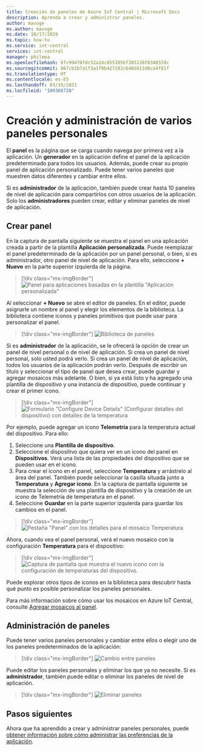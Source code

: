 ```yaml
---
title: Creación de paneles de Azure IoT Central | Microsoft Docs
description: Aprenda a crear y administrar paneles.
author: mavoge
ms.author: mavoge
ms.date: 10/17/2019
ms.topic: how-to
ms.service: iot-central
services: iot-central
manager: philmea
ms.openlocfilehash: 6fc99470fdc52a2dc6553056f305226f8348550c
ms.sourcegitcommit: 867cb1b7a1f3a1f0b427282c648d411d0ca4f81f
ms.translationtype: HT
ms.contentlocale: es-ES
ms.lasthandoff: 03/19/2021
ms.locfileid: "100366728"
---
```

# <a name="create-and-manage-multiple-dashboards"></a>Creación y administración de varios paneles personales

El **panel** es la página que se carga cuando navega por primera vez a la aplicación. Un **generador** en la aplicación define el panel de la aplicación predeterminado para todos los usuarios. Además, puede crear su propio panel de aplicación personalizado. Puede tener varios paneles que muestren datos diferentes y cambiar entre ellos.

Si es **administrador** de la aplicación, también puede crear hasta 10 paneles de nivel de aplicación para compartirlos con otros usuarios de la aplicación. Solo los **administradores** pueden crear, editar y eliminar paneles de nivel de aplicación.  

## <a name="create-dashboard"></a>Crear panel

En la captura de pantalla siguiente se muestra el panel en una aplicación creada a partir de la plantilla **Aplicación personalizada**. Puede reemplazar el panel predeterminado de la aplicación por un panel personal, o bien, si es administrador, otro panel de nivel de aplicación. Para ello, seleccione **+ Nuevo** en la parte superior izquierda de la página.

> [!div class="mx-imgBorder"]
> ![Panel para aplicaciones basadas en la plantilla "Aplicación personalizada"](media/howto-create-personal-dashboards/dashboard-custom-app.png)

Al seleccionar **+ Nuevo** se abre el editor de paneles. En el editor, puede asignarle un nombre al panel y elegir los elementos de la biblioteca. La biblioteca contiene iconos y paneles primitivos que puede usar para personalizar el panel.

> [!div class="mx-imgBorder"]
> ![Biblioteca de paneles](media/howto-create-personal-dashboards/dashboard-library.png)

Si es **administrador** de la aplicación, se le ofrecerá la opción de crear un panel de nivel personal o de nivel de aplicación. Si crea un panel de nivel personal, solo usted podrá verlo. Si crea un panel de nivel de aplicación, todos los usuarios de la aplicación podrán verlo. Después de escribir un título y seleccionar el tipo de panel que desea crear, puede guardar y agregar mosaicos más adelante. O bien, si ya está listo y ha agregado una plantilla de dispositivo y una instancia de dispositivo, puede continuar y crear el primer icono.  

> [!div class="mx-imgBorder"]
> ![Formulario "Configure Device Details" (Configurar detalles del dispositivo) con detalles de la temperatura](media/howto-create-personal-dashboards/device-details.png)

Por ejemplo, puede agregar un icono **Telemetría** para la temperatura actual del dispositivo. Para ello:

1. Seleccione una **Plantilla de dispositivo**.
1. Seleccione el dispositivo que quiera ver en un icono del panel en **Dispositivos**. Verá una lista de las propiedades del dispositivo que se pueden usar en el icono.
1. Para crear el icono en el panel, seleccione **Temperatura** y arrástrelo al área del panel. También puede seleccionar la casilla situada junto a **Temperatura** y **Agregar icono**. En la captura de pantalla siguiente se muestra la selección de una plantilla de dispositivo y la creación de un icono de Telemetría de temperatura en el panel.
1. Seleccione **Guardar** en la parte superior izquierda para guardar los cambios en el panel.

> [!div class="mx-imgBorder"]
> ![Pestaña "Panel" con los detalles para el mosaico Temperatura](media/howto-create-personal-dashboards/temperature-tile-edit.png)

Ahora, cuando vea el panel personal, verá el nuevo mosaico con la configuración **Temperatura** para el dispositivo:

> [!div class="mx-imgBorder"]
> ![Captura de pantalla que muestra el nuevo icono con la configuración de temperaturas del dispositivo.](media/howto-create-personal-dashboards/temperature-tile-complete.png)

Puede explorar otros tipos de iconos en la biblioteca para descubrir hasta qué punto es posible personalizar los paneles personales.

Para más información sobre cómo usar los mosaicos en Azure IoT Central, consulte [Agregar mosaicos al panel](howto-add-tiles-to-your-dashboard.md).

## <a name="manage-dashboards"></a>Administración de paneles

Puede tener varios paneles personales y cambiar entre ellos o elegir uno de los paneles predeterminados de la aplicación:

> [!div class="mx-imgBorder"]
> ![Cambio entre paneles](media/howto-create-personal-dashboards/switch-dashboards.png)

Puede editar los paneles personales y eliminar los que ya no necesite. Si es **administrador**, también puede editar o eliminar los paneles de nivel de aplicación.

> [!div class="mx-imgBorder"]
> ![Eliminar paneles](media/howto-create-personal-dashboards/delete-dashboards.png)

## <a name="next-steps"></a>Pasos siguientes

Ahora que ha aprendido a crear y administrar paneles personales, puede [obtener información sobre cómo administrar las preferencias de la aplicación](howto-manage-preferences.md).
